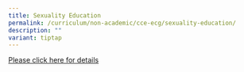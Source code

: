 ```yaml
---
title: Sexuality Education
permalink: /curriculum/non-academic/cce-ecg/sexuality-education/
description: ""
variant: tiptap
---
```

<p><a href="/files/2025/2025_Info_on_SEd_GMSS_updated_20_January_2025.pdf" rel="noopener nofollow" target="_blank">Please click here for details</a>
</p>
<p></p>